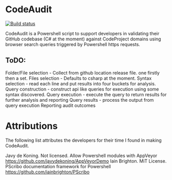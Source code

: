 # CodeAudit

[![Build status](https://ci.appveyor.com/api/projects/status/p0i9fefb7u4jix9a/branch/master?svg=true)](https://ci.appveyor.com/project/PeterMTaylor/codeaudit/branch/master)

CodeAudit is a Powershell script to support developers in validating their GitHub codebase (C# at the moment) against CodeProject domains using browser search queries triggered by Powershell https requests.

## ToDO:
 Folder/File selection - Collect from github location release file. one firstly then a set.
 Files selection - Defaults to csharp at the moment.
Syntax selection - read each line and put results into four buckets for analysis.
Query construction - construct api like queries for execution using some syntax discovered.
Query execution - execute the query to return results for further analysis and reporting
Query results - process the output from query execution
Reporting audit outcomes

# Attributions

The following list attributes the developers for their time I found in making CodeAudit.

Javy de Koning. Not licensed. Allow Powershell modules with AppVeyor https://github.com/javydekoning/AppVeyorDemo
Iain Brighton. MiT License. PScribo documentation framework for Powershell https://github.com/iainbrighton/PScribo

